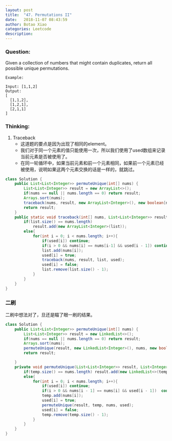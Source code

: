 ```yaml
---
layout: post
title:  "47. Permutations II"
date:   2018-11-07 08:43:59
author: Botao Xiao
categories: Leetcode
description:
---
```

### Question:
Given a collection of numbers that might contain duplicates, return all possible unique permutations.

```
Example:

Input: [1,1,2]
Output:
[
  [1,1,2],
  [1,2,1],
  [2,1,1]
]
```

### Thinking:
1. Traceback
	* 这道题的要点是因为出现了相同的element。
	* 我们对于同一个元素的值只能使用一次，所以我们使用了used数组来记录当前元素是否被使用了。
	* 在同一轮循环中，如果当前元素和前一个元素相同，如果前一个元素已经被使用，说明如果这两个元素交换的话是一样的，就跳过。

```Java
class Solution {
    public List<List<Integer>> permuteUnique(int[] nums) {
        List<List<Integer>> result = new ArrayList<>();
        if(nums == null || nums.length == 0) return result;
        Arrays.sort(nums);
        traceback(nums, result, new ArrayList<Integer>(), new boolean[nums.length]);
        return result;
    }
    public static void traceback(int[] nums, List<List<Integer>> result, List<Integer> list, boolean[] used){
        if(list.size() == nums.length)
            result.add(new ArrayList<Integer>(list));
        else{
            for(int i = 0; i < nums.length; i++){
                if(used[i]) continue;
                if(i > 0 && nums[i] == nums[i-1] && used[i - 1]) continue;
                list.add(nums[i]);
                used[i] = true;
                traceback(nums, result, list, used);
                used[i] = false;
                list.remove(list.size() - 1);
            }
        }
    }
}
```

### 二刷
二刷中想法对了，旦还是瞄了眼一刷的结果。

```Java
class Solution {
    public List<List<Integer>> permuteUnique(int[] nums) {
        List<List<Integer>> result = new LinkedList<>();
        if(nums == null || nums.length == 0) return result;
        Arrays.sort(nums);
        permuteUnique(result, new LinkedList<Integer>(), nums, new boolean[nums.length]);
        return result;

    }
    private void permuteUnique(List<List<Integer>> result, List<Integer> temp, int[] nums, boolean[] used){
        if(temp.size() == nums.length) result.add(new LinkedList<>(temp));
        else{
            for(int i = 0; i < nums.length; i++){
                if(used[i]) continue;
                if(i > 0 && nums[i - 1] == nums[i] && used[i - 1])  continue;
                temp.add(nums[i]);
                used[i] = true;
                permuteUnique(result, temp, nums, used);
                used[i] = false;
                temp.remove(temp.size() - 1);
            }
        }
    }
}
```
